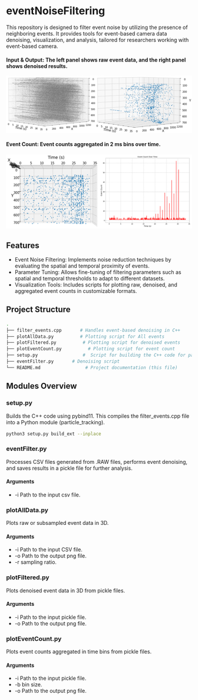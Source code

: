 # eventNoiseFiltering
This repository is designed to filter event noise by utilizing the presence of neighboring events. It provides tools for event-based camera data denoising, visualization, and analysis, tailored for researchers working with event-based camera.

#### Input & Output: The left panel shows raw event data, and the right panel shows denoised results.
![InputOutput](sampleData/inputAndOutput.png)

#### Event Count: Event counts aggregated in 2 ms bins over time.
![EventCount](sampleData/eventCount.png)

## Features
- Event Noise Filtering: Implements noise reduction techniques by evaluating the spatial and temporal proximity of events.
- Parameter Tuning: Allows fine-tuning of filtering parameters such as spatial and temporal thresholds to adapt to different datasets.
- Visualization Tools: Includes scripts for plotting raw, denoised, and aggregated event counts in customizable formats.
 
## Project Structure
```bash
.
├── filter_events.cpp       # Handles event-based denoising in C++
├── plotAllData.py          # Plotting script for All events
├── plotFiltered.py          # Plotting script for denoised events
├── plotEventCount.py          # Plotting script for event count
├── setup.py                 #  Script for building the C++ code for particle tracking
├── eventFilter.py       # Denoising script
└── README.md                 # Project documentation (this file)
```

## Modules Overview
### setup.py
Builds the C++ code using pybind11. This compiles the filter_events.cpp file into a Python module (particle_tracking).

```bash
python3 setup.py build_ext --inplace
```

### eventFilter.py
Processes CSV files generated from .RAW files, performs event denoising, and saves results in a pickle file for further analysis.

#### Arguments
- -i Path to the input csv file.

### plotAllData.py
Plots raw or subsampled event data in 3D.

#### Arguments
- -i Path to the input CSV file.
- -o Path to the output png file.
- -r sampling ratio.

### plotFiltered.py
Plots denoised event data in 3D from pickle files.

#### Arguments
- -i Path to the input pickle file.
- -o Path to the output png file.

### plotEventCount.py
Plots event counts aggregated in time bins from pickle files.

#### Arguments
- -i Path to the input pickle file.
- -b bin size.
- -o Path to the output png file.
